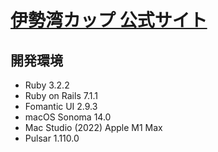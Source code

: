 # [伊勢湾カップ 公式サイト](https://isewan-cup.org/)

## 開発環境
* Ruby 3.2.2
* Ruby on Rails 7.1.1
* Fomantic UI 2.9.3
* macOS Sonoma 14.0
* Mac Studio (2022) Apple M1 Max
* Pulsar 1.110.0
